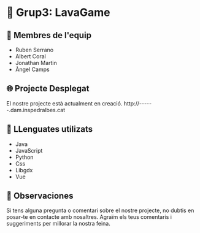 # 🚀 Grup3: LavaGame

## 👥 Membres de l'equip
- Ruben Serrano
- Albert Coral
- Jonathan Martin
- Àngel Camps

## 🌐 Projecte Desplegat
El nostre projecte està actualment en creació.
http://------.dam.inspedralbes.cat

## 🎨 LLenguates utilizats 
- Java
- JavaScript
- Python
- Css
- Libgdx
- Vue

## 📝 Observaciones
Si tens alguna pregunta o comentari sobre el nostre projecte, no dubtis en posar-te en contacte amb nosaltres. Agraïm els teus comentaris i suggeriments per millorar la nostra feina.
